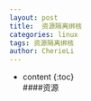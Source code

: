 ```yaml
---
layout: post
title:  资源隔离绑核
categories: linux
tags: 资源隔离绑核
author: CherieLi
---
```


* content
{:toc}  
####资源



